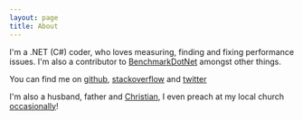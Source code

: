 ```yaml
---
layout: page
title: About
---
```


<p class="message">
  I'm a .NET (C#) coder, who loves measuring, finding and fixing performance issues. 
  I'm also a contributor to <a href="https://github.com/PerfDotNet/BenchmarkDotNet" target="_blank">BenchmarkDotNet</a> amongst other things.
</p>

You can find me on <a href="https://github.com/mattwarren/" target="_blank">github</a>, <a href="http://stackoverflow.com/users/4500/matt-warren" target="_blank">stackoverflow</a> and <a href="https://twitter.com/matthewwarren" target="_blank">twitter</a>

I'm also a husband, father and <a href="http://www.sloughbaptistchurch.org.uk/" target="_blank">Christian</a>, I even preach at my local church <a href="http://sloughbaptistchurch.sermon.net/main/main/10063654" target="_blank">occasionally</a>!